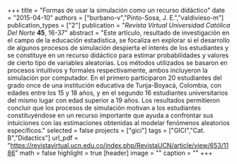 +++
title = "Formas de usar la simulación como un recurso didáctico"
date = "2015-04-10"
authors = ["burbano-v","Pinto-Sosa, J. E.","valdivieso-m"]
publication_types = ["2"]
publication = "*Revista Virtual Universidad Católica Del Norte* **45**, 16-37"
abstract = "Este artículo, resultado de investigación en el campo de la educación estadística, se focaliza en explorar si el desarrollo de algunos procesos de simulación despierta el interés de los estudiantes y se constituye en un recurso didáctico para estimar probabilidades y valores de cierto tipo de variables aleatorias. Los métodos utilizados se basaron en procesos intuitivos y formales respectivamente, ambos incluyeron la simulación por computador. En el primero participaron 20 estudiantes del grado once de una institución educativa de Tunja-Boyacá, Colombia, con edades entre los 15 y 18 años, y en el segundo 16 estudiantes universitarios del mismo lugar con edad superior a 19 años. Los resultados permitieron concluir que los procesos de simulación motivan a los estudiantes constituyéndose en un recurso importante que ayuda a confrontar sus intuiciones con las estimaciones obtenidas al modelar fenómenos aleatorios específicos."
selected = false
projects = ["gici"]
tags = ["GICI","Cat. B","Didactics"]
url_pdf = "https://revistavirtual.ucn.edu.co/index.php/RevistaUCN/article/view/653/1186"
math = false
highlight = true
[header]
image = ""
caption = ""
+++
